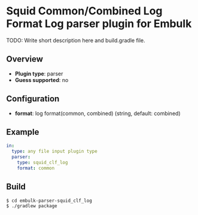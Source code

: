 # Squid Common/Combined Log Format Log parser plugin for Embulk

TODO: Write short description here and build.gradle file.

## Overview

* **Plugin type**: parser
* **Guess supported**: no

## Configuration

- **format**: log format(common, combined) (string, default: combined)

## Example

```yaml
in:
  type: any file input plugin type
  parser:
    type: squid_clf_log
    format: common
```

## Build

```
$ cd embulk-parser-squid_clf_log
$ ./gradlew package
```
